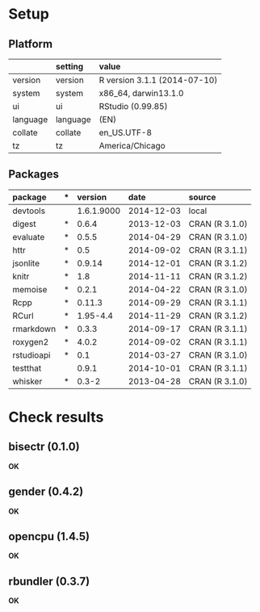 # Setup

## Platform

|         |setting  |value                        |
|:--------|:--------|:----------------------------|
|version  |version  |R version 3.1.1 (2014-07-10) |
|system   |system   |x86_64, darwin13.1.0         |
|ui       |ui       |RStudio (0.99.85)            |
|language |language |(EN)                         |
|collate  |collate  |en_US.UTF-8                  |
|tz       |tz       |America/Chicago              |

## Packages

|package    |*  |version    |date       |source         |
|:----------|:--|:----------|:----------|:--------------|
|devtools   |   |1.6.1.9000 |2014-12-03 |local          |
|digest     |*  |0.6.4      |2013-12-03 |CRAN (R 3.1.0) |
|evaluate   |*  |0.5.5      |2014-04-29 |CRAN (R 3.1.0) |
|httr       |*  |0.5        |2014-09-02 |CRAN (R 3.1.1) |
|jsonlite   |*  |0.9.14     |2014-12-01 |CRAN (R 3.1.2) |
|knitr      |*  |1.8        |2014-11-11 |CRAN (R 3.1.2) |
|memoise    |*  |0.2.1      |2014-04-22 |CRAN (R 3.1.0) |
|Rcpp       |*  |0.11.3     |2014-09-29 |CRAN (R 3.1.1) |
|RCurl      |*  |1.95-4.4   |2014-11-29 |CRAN (R 3.1.2) |
|rmarkdown  |*  |0.3.3      |2014-09-17 |CRAN (R 3.1.1) |
|roxygen2   |*  |4.0.2      |2014-09-02 |CRAN (R 3.1.1) |
|rstudioapi |*  |0.1        |2014-03-27 |CRAN (R 3.1.0) |
|testthat   |   |0.9.1      |2014-10-01 |CRAN (R 3.1.1) |
|whisker    |*  |0.3-2      |2013-04-28 |CRAN (R 3.1.0) |

# Check results

## bisectr (0.1.0)

__OK__

## gender (0.4.2)

__OK__

## opencpu (1.4.5)

__OK__

## rbundler (0.3.7)

__OK__

